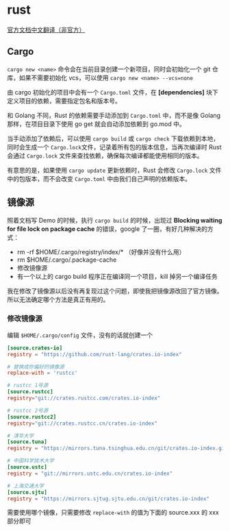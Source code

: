 # rust

[官方文档中文翻译（非官方）](https://rust-lang.tw/book-tw/title-page.html)

## Cargo

`cargo new <name>` 命令会在当前目录创建一个新项目，同时会初始化一个 git 仓库，如果不需要初始化 vcs，可以使用 `cargo new <name> --vcs=none`

由 cargo 初始化的项目中会有一个 `Cargo.toml` 文件，在 **[dependencies]** 块下定义项目的依赖，需要指定包名和版本号。

和 Golang 不同，Rust 的依赖需要手动添加到 `Cargo.toml` 中，而不是像 Golang 那样，在项目目录下使用 go get 就会自动添加依赖到 go.mod 中。

当手动添加了依赖后，可以使用 `cargo build` 或 `cargo check` 下载依赖到本地，同时会生成一个 `Cargo.lock`文件，记录着所有包的版本信息，当再次编译时 Rust 会通过 `Cargo.lock` 文件来查找依赖，确保每次编译都能使用相同的版本。

有意思的是，如果使用 `cargo update` 更新依赖时，Rust 会修改 `Cargo.lock` 文件中的包版本，而不会改变 `Cargo.toml` 中由我们自己声明的依赖版本。

## 镜像源

照着文档写 Demo 的时候，执行 `cargo build` 的时候，出现过 **Blocking waiting for file lock on package cache** 的错误，google 了一圈，有好几种解决的方式：

- rm -rf $HOME/.cargo/registry/index/* （好像并没有什么用）
- rm $HOME/.cargo/.package-cache
- 修改镜像源
- 有一个以上的 cargo build 程序正在编译同一个项目，kill 掉另一个编译任务

我在修改了镜像源以后没有再复现过这个问题，即使我把镜像源改回了官方镜像。所以无法确定哪个方法是真正有用的。

### 修改镜像源

编辑 `$HOME/.cargo/config` 文件，没有的话就创建一个

``` toml
[source.crates-io]
registry = "https://github.com/rust-lang/crates.io-index"

# 替换成你偏好的镜像源
replace-with = 'rustcc'

# rustcc 1号源
[source.rustcc]
registry="git://crates.rustcc.com/crates.io-index"

# rustcc 2号源
[source.rustcc2]
registry="git://crates.rustcc.cn/crates.io-index"

# 清华大学
[source.tuna]
registry = "https://mirrors.tuna.tsinghua.edu.cn/git/crates.io-index.git"

# 中国科学技术大学
[source.ustc]
registry = "git://mirrors.ustc.edu.cn/crates.io-index"

# 上海交通大学
[source.sjtu]
registry = "https://mirrors.sjtug.sjtu.edu.cn/git/crates.io-index"
```

需要使用哪个镜像，只需要修改 `replace-with` 的值为下面的 source.xxx 的 xxx 部分即可
